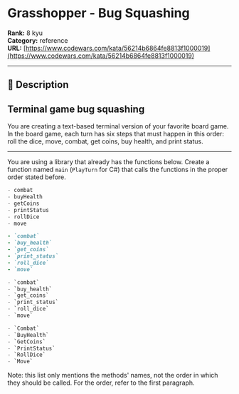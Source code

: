 # Grasshopper - Bug Squashing

**Rank:** 8 kyu  
**Category:** reference  
**URL:** [https://www.codewars.com/kata/56214b6864fe8813f1000019](https://www.codewars.com/kata/56214b6864fe8813f1000019)

---

## 📝 Description

## Terminal game bug squashing

You are creating a text-based terminal version of your favorite board game. In the board game, each turn has six steps that must happen in this order: roll the dice, move, combat, get coins, buy health, and print status.

---

You are using a library that already has the functions below. Create a function named `main` (`PlayTurn` for C#) that calls the functions in the proper order stated before.

```javascript
- combat
- buyHealth
- getCoins
- printStatus
- rollDice
- move
```
```ruby
- `combat`
- `buy_health`
- `get_coins`
- `print_status`
- `roll_dice`
- `move`
```
```python
- `combat`
- `buy_health`
- `get_coins`
- `print_status`
- `roll_dice`
- `move`
```
```csharp
- `Combat`
- `BuyHealth`
- `GetCoins`
- `PrintStatus`
- `RollDice`
- `Move`
```

Note: this list only mentions the methods' names, not the order in which they should be called. For the order, refer to the first paragraph.
